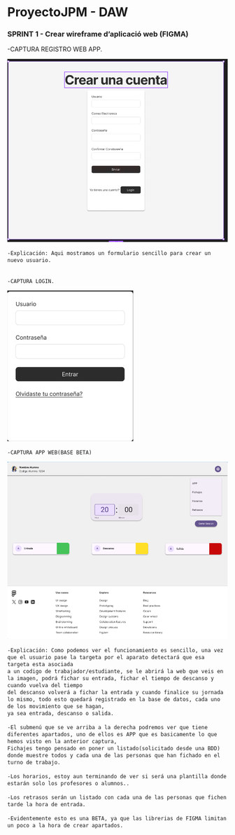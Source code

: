 # ProyectoJPM - DAW

### SPRINT 1 - Crear wireframe d’aplicació web (FIGMA)

-CAPTURA REGISTRO WEB APP.

![alt text](img/registroWEB.png)

    -Explicación: Aqui mostramos un formulario sencillo para crear un nuevo usuario.


    -CAPTURA LOGIN.

![alt text](img/login.png)

    -CAPTURA APP WEB(BASE BETA)

![alt text](img/app.png)

    -Explicación: Como podemos ver el funcionamiento es sencillo, una vez que el usuario pase la targeta por el aparato detectará que esa targeta esta asociada
    a un codigo de trabajador/estudiante, se le abrirá la web que veis en la imagen, podrá fichar su entrada, fichar el tiempo de descanso y cuando vuelva del tiempo
    del descanso volverá a fichar la entrada y cuando finalice su jornada lo mismo, todo esto quedará registrado en la base de datos, cada uno de los movimiento que se hagan,
    ya sea entrada, descanso o salida.

    -El submenú que se ve arriba a la derecha podremos ver que tiene diferentes apartados, uno de ellos es APP que es basicamente lo que hemos visto en la anterior captura,
    Fichajes tengo pensado en poner un listado(solicitado desde una BDD) donde muestre todos y cada una de las personas que han fichado en el turno de trabajo.

    -Los horarios, estoy aun terminando de ver si será una plantilla donde estarán solo los profesores o alumnos..

    -Los retrasos serán un listado con cada una de las personas que fichen tarde la hora de entrada.

    -Evidentemente esto es una BETA, ya que las librerias de FIGMA limitan un poco a la hora de crear apartados.
